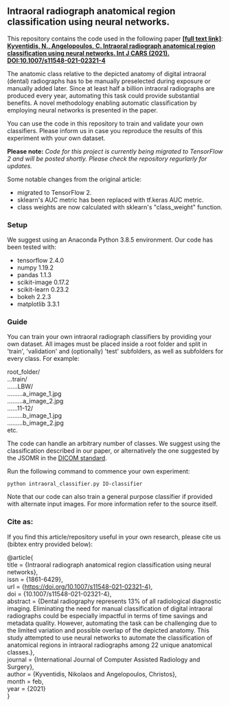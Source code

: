 ## Intraoral radiograph anatomical region classification using neural networks.

This repository contains the code used in the following paper [**[full text link]**](https://rdcu.be/cfNeV):\
[**Kyventidis, N., Angelopoulos, C. Intraoral radiograph anatomical region classification using neural networks. Int J CARS (2021).**](https://link.springer.com/article/10.1007/s11548-021-02321-4) [**DOI:10.1007/s11548-021-02321-4**](https://doi.org/10.1007/s11548-021-02321-4)

The anatomic class relative to the depicted anatomy of digital intraoral (dental) radiographs has to be manually preselected during exposure or manually added later. Since at least half a billion intraoral radiographs are produced every year, automating this task could provide substantial benefits. A novel methodology enabling automatic classification by employing neural networks is presented in the paper.


You can use the code in this repository to train and validate your own classifiers. Please inform us in case you reproduce the results of this experiment with your own dataset.


**Please note:**
*Code for this project is currently being migrated to TensorFlow 2 and will be posted shortly. Please check the repository regurlarly for updates.*

Some notable changes from the original article:

- migrated to TensorFlow 2.
- sklearn's AUC metric has been replaced with tf.keras AUC metric.
- class weights are now calculated with sklearn's "class_weight" function.


### Setup
We suggest using an Anaconda Python 3.8.5 environment.
Our code has been tested with:
- tensorflow 2.4.0
- numpy 1.19.2
- pandas 1.1.3
- scikit-image 0.17.2
- scikit-learn 0.23.2
- bokeh 2.2.3
- matplotlib 3.3.1


### Guide
You can train your own intraoral radiograph classifiers by providing your own dataset. All images must be placed inside a root folder and split in 'train', 'validation' and (optionally) 'test' subfolders, as well as subfolders for every class. For example:

root_folder/\
...train/\
......LBW/\
.........a_image_1.jpg\
.........a_image_2.jpg\
......11-12/\
.........b_image_1.jpg\
.........b_image_2.jpg\
etc.

The code can handle an arbitrary number of classes. We suggest using the classification described in our paper, or alternatively the one suggested by the JSOMR in the [DICOM standard](https://dicom.nema.org/medical/dicom/2019b/output/pdf/part17.pdf).

Run the following command to commence your own experiment:
```
python intraoral_classifier.py IO-classifier
```

Note that our code can also train a general purpose classifier if provided with alternate input images. For more information refer to the source itself.

### Cite as:

If you find this article/repository useful in your own research, please cite us (bibtex entry provided below):

@article{\
	title = {Intraoral radiograph anatomical region classification using neural networks},\
	issn = {1861-6429},\
	url = {https://doi.org/10.1007/s11548-021-02321-4}, \
	doi = {10.1007/s11548-021-02321-4},\
	abstract = {Dental radiography represents 13\% of all radiological diagnostic imaging. Eliminating the need for manual classification of digital intraoral radiographs could be especially impactful in terms of time savings and metadata quality. However, automating the task can be challenging due to the limited variation and possible overlap of the depicted anatomy. This study attempted to use neural networks to automate the classification of anatomical regions in intraoral radiographs among 22 unique anatomical classes.},\
	journal = {International Journal of Computer Assisted Radiology and Surgery},\
	author = {Kyventidis, Nikolaos and Angelopoulos, Christos},\
	month = feb,\
	year = {2021}\
}






